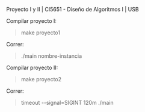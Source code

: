 Proyecto I y II | CI5651 - Diseño de Algoritmos I | USB <br />

Compilar proyecto I: <br />
> make proyecto1 <br />

Correr: <br />
> ./main nombre-instancia<br />

Compilar proyecto II: <br />
> make proyecto2 <br />

Correr: <br />
> timeout --signal=SIGINT 120m ./main <file>
